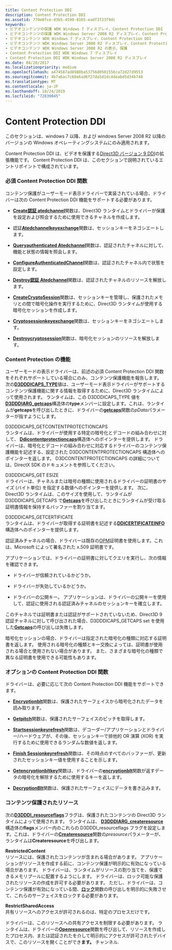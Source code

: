 ```yaml
---
title: Content Protection DDI
description: Content Protection DDI
ms.assetid: 770e0fce-d3b5-4599-8165-eadf3f23f9dc
keywords:
- ビデオコンテンツの保護 WDK Windows 7 ディスプレイ、Content Protection DDI
- ビデオコンテンツの保護 WDK Windows Server 2008 R2 ディスプレイ、Content Protection DDI
- ビデオコンテンツ WDK Windows 7 ディスプレイ、Content Protection DDI
- ビデオコンテンツ WDK Windows Server 2008 R2 ディスプレイ、Content Protection DDI
- ビデオコンテンツ WDK Windows Server 2008 R2 の表示、保護
- Content Protection DDI WDK Windows 7 ディスプレイ
- Content Protection DDI WDK Windows Server 2008 R2 ディスプレイ
ms.date: 04/20/2017
ms.localizationpriority: medium
ms.openlocfilehash: a474587ad8988ba53756d0501556ca72d27d9553
ms.sourcegitcommit: 4b7a6ac7c68e6ad6f27da5d1dc4deabd5d34b748
ms.translationtype: MT
ms.contentlocale: ja-JP
ms.lasthandoff: 10/24/2019
ms.locfileid: "72839045"
---
```

# <a name="content-protection-ddi"></a>Content Protection DDI


このセクションは、windows 7 以降、および windows Server 2008 R2 以降のバージョンの Windows オペレーティングシステムにのみ適用されます。

Content Protection DDI は、ビデオを保護する[Direct3D バージョン 9 DDI](https://docs.microsoft.com/windows-hardware/drivers/ddi/d3dumddi/index)の拡張機能です。 Content Protection DDI は、このセクションで説明されているエントリポイントで構成されています。

### <a name="span-idrequired_content_protection_ddi_functionsspanspan-idrequired_content_protection_ddi_functionsspanrequired-content-protection-ddi-functions"></a><span id="required_content_protection_ddi_functions"></span><span id="REQUIRED_CONTENT_PROTECTION_DDI_FUNCTIONS"></span>必須 Content Protection DDI 関数

コンテンツ保護がユーザーモード表示ドライバーで実装されている場合、ドライバーは次の Content Protection DDI 機能をサポートする必要があります。

-   [**Create認証 atedchannel**](https://docs.microsoft.com/windows-hardware/drivers/ddi/d3dumddi/nc-d3dumddi-pfnd3dddi_createauthenticatedchannel)関数は、Direct3D ランタイムとドライバーが保護を設定および照会するために使用できるチャネルを作成します。

-   認証[**Atedchannelkeyexchange**](https://docs.microsoft.com/windows-hardware/drivers/ddi/d3dumddi/nc-d3dumddi-pfnd3dddi_authenticatedchannelkeyexchange)関数は、セッションキーをネゴシエートします。

-   [**Queryauthenticated Atedchannel**](https://docs.microsoft.com/windows-hardware/drivers/ddi/d3dumddi/nc-d3dumddi-pfnd3dddi_queryauthenticatedchannel)関数は、認証されたチャネルに対して、機能と状態の情報を照会します。

-   [**ConfigureAuthenticatedChannel**](https://docs.microsoft.com/windows-hardware/drivers/ddi/d3dumddi/nc-d3dumddi-pfnd3dddi_configureauthenicatedchannel)関数は、認証されたチャネル内で状態を設定します。

-   [**Destroy認証 Atedchannel**](https://docs.microsoft.com/windows-hardware/drivers/ddi/d3dumddi/nc-d3dumddi-pfnd3dddi_destroyauthenticatedchannel)関数は、認証されたチャネルのリソースを解放します。

-   [**CreateCryptoSession**](https://docs.microsoft.com/windows-hardware/drivers/ddi/d3dumddi/nc-d3dumddi-pfnd3dddi_createcryptosession)関数は、セッションキーを管理し、保護されたメモリとの間で暗号化操作を実行するために、Direct3D ランタイムが使用する暗号化セッションを作成します。

-   [**Cryptosessionkeyexchange**](https://docs.microsoft.com/windows-hardware/drivers/ddi/d3dumddi/nc-d3dumddi-pfnd3dddi_cryptosessionkeyexchange)関数は、セッションキーをネゴシエートします。

-   [**Destroycryptosession**](https://docs.microsoft.com/windows-hardware/drivers/ddi/d3dumddi/nc-d3dumddi-pfnd3dddi_destroycryptosession)関数は、暗号化セッションのリソースを解放します。

### <a name="span-idcontent_protection_capabilitiesspanspan-idcontent_protection_capabilitiesspancontent-protection-capabilities"></a><span id="content_protection_capabilities"></span><span id="CONTENT_PROTECTION_CAPABILITIES"></span>Content Protection の機能

ユーザーモードの表示ドライバーは、前述の必須 Content Protection DDI 関数をそれぞれサポートしている場合にのみ、コンテンツ保護機能を報告します。 次の[**D3DDDICAPS\_TYPE**](https://docs.microsoft.com/windows-hardware/drivers/ddi/d3dumddi/ne-d3dumddi-_d3dddicaps_type)値は、ユーザーモード表示ドライバーがサポートするコンテンツ保護機能に関する情報を取得するために、Direct3D ランタイムによって使用されます。 ランタイムは、この D3DDDICAPS\_TYPE 値を[**D3DDDIARG\_getcaps**](https://docs.microsoft.com/windows-hardware/drivers/ddi/d3dumddi/ns-d3dumddi-_d3dddiarg_getcaps)構造体の**type**メンバーに設定します。これは、ランタイムが**getcaps**を呼び出したときに、ドライバーの[**getcaps**](https://docs.microsoft.com/windows-hardware/drivers/ddi/d3dumddi/nc-d3dumddi-pfnd3dddi_getcaps)関数の*pData*パラメーターが指すようにします。

<span id="D3DDDICAPS_GETCONTENTPROTECTIONCAPS"></span><span id="d3dddicaps_getcontentprotectioncaps"></span>D3DDDICAPS\_GETCONTENTPROTECTIONCAPS  
ランタイムは、ドライバーが使用する特定の暗号化とデコードの組み合わせに対して、 [**Ddicontentprotectioncaps**](https://docs.microsoft.com/windows-hardware/drivers/ddi/d3dumddi/ns-d3dumddi-_ddicontentprotectioncaps)構造体へのポインターを提供します。 ドライバーは、暗号化とデコードの組み合わせに対応するドライバーのコンテンツ保護機能を記述する、設定された D3DCONTENTPROTECTIONCAPS 構造体へのポインターを返します。 D3DCONTENTPROTECTIONCAPS の詳細については、DirectX SDK のドキュメントを参照してください。

<span id="D3DDDICAPS_GETCERTIFICATESIZE"></span><span id="d3dddicaps_getcertificatesize"></span>D3DDDICAPS\_GET ESIZE  
ドライバーは、チャネルまたは暗号の種類に使用されるドライバーの証明書のサイズ (バイト単位) を指定する数値へのポインターを提供します。 次に、Direct3D ランタイムは、このサイズを使用して、ランタイムが D3DDDICAPS\_GETCAPS で[**Getcaps**](https://docs.microsoft.com/windows-hardware/drivers/ddi/d3dumddi/nc-d3dumddi-pfnd3dddi_getcaps)を呼び出したときにランタイムが受け取る証明書情報を保持するバッファーを割り当てます。

<span id="D3DDDICAPS_GETCERTIFICATE"></span><span id="d3dddicaps_getcertificate"></span>D3DDDICAPS\_GETCERTIFICATE  
ランタイムは、ドライバーが取得する証明書を記述する[**DDICERTIFICATEINFO**](https://docs.microsoft.com/windows-hardware/drivers/ddi/d3dumddi/ns-d3dumddi-_ddicertificateinfo)構造体へのポインターを提供します。

認証済みチャネルの場合、ドライバーは既存の[OPM](opm-features.md)証明書を使用します。これは、Microsoft によって署名された x.509 証明書です。

アプリケーションでは、ドライバーの証明書に対してクエリを実行し、次の情報を確認できます。

-   ドライバーが信頼されているかどうか。

-   ドライバーが失効しているかどうか。

-   ドライバーの公開キー。 アプリケーションは、ドライバーの公開キーを使用して、認証に使用される認証済みチャネルのセッションキーを確立します。

このチャネルでは証明書または認証がサポートされていないため、Direct3D 9 認証チャネルに対して呼び出された場合、D3DDDICAPS\_GETCAPS set を使用した[**Getcaps**](https://docs.microsoft.com/windows-hardware/drivers/ddi/d3dumddi/nc-d3dumddi-pfnd3dddi_getcaps)の呼び出しは失敗します。

暗号化セッションの場合、ドライバーは指定された暗号化の種類に対応する証明書を返します。 使用される暗号化の種類とキー交換によっては、証明書が使用される場合と使用されない場合があります。 また、さまざまな暗号化の種類で異なる証明書を使用できる可能性もあります。

### <a name="span-idoptional_content_protection_ddi_functionsspanspan-idoptional_content_protection_ddi_functionsspanoptional-content-protection-ddi-functions"></a><span id="optional_content_protection_ddi_functions"></span><span id="OPTIONAL_CONTENT_PROTECTION_DDI_FUNCTIONS"></span>オプションの Content Protection DDI 関数

ドライバーは、必要に応じて次の Content Protection DDI 機能をサポートできます。

-   [**Encryptionblt**](https://docs.microsoft.com/windows-hardware/drivers/ddi/d3dumddi/nc-d3dumddi-pfnd3dddi_encryptionblt)関数は、保護されたサーフェイスから暗号化されたデータを読み取ります。

-   [**Getpitch**](https://docs.microsoft.com/windows-hardware/drivers/ddi/d3dumddi/nc-d3dumddi-pfnd3dddi_getpitch)関数は、保護されたサーフェイスのピッチを取得します。

-   [**Startsessionkeyrefresh**](https://docs.microsoft.com/windows-hardware/drivers/ddi/d3dumddi/nc-d3dumddi-pfnd3dddi_startsessionkeyrefresh)関数は、デコーダー/アプリケーションとドライバー/ハードウェアが、その後、セッションキーで排他的 OR 演算 (XOR) を実行するために使用できるランダムな数値を返します。

-   [**Finish Sessionkeyrefresh**](https://docs.microsoft.com/windows-hardware/drivers/ddi/d3dumddi/nc-d3dumddi-pfnd3dddi_finishsessionkeyrefresh)関数は、その時点のすべてのバッファーが、更新されたセッションキー値を使用することを示します。

-   [**Getencryptionbltkey**](https://docs.microsoft.com/windows-hardware/drivers/ddi/d3dumddi/nc-d3dumddi-pfnd3dddi_getencryptionbltkey)関数は、ドライバーの[**encryptionblt**](https://docs.microsoft.com/windows-hardware/drivers/ddi/d3dumddi/nc-d3dumddi-pfnd3dddi_encryptionblt)関数が返すデータの暗号化を解除するために使用するキーを返します。

-   [**DecryptionBlt**](https://docs.microsoft.com/windows-hardware/drivers/ddi/d3dumddi/nc-d3dumddi-pfnd3dddi_decryptionblt)関数は、保護されたサーフェイスにデータを書き込みます。

### <a name="span-idcontent_protected_resourcesspanspan-idcontent_protected_resourcesspan-content-protected-resources"></a><span id="content_protected_resources"></span><span id="CONTENT_PROTECTED_RESOURCES"></span>コンテンツ保護されたリソース

次の[**D3DDDI\_resourceflags**](https://docs.microsoft.com/windows-hardware/drivers/ddi/d3dukmdt/ns-d3dukmdt-_d3dddi_resourceflags)フラグは、保護されたコンテンツの Direct3D ランタイムによって使用されます。 ランタイムは、 [**D3DDDIARG\_createresource**](https://docs.microsoft.com/windows-hardware/drivers/ddi/d3dukmdt/ns-d3dukmdt-_d3dddiarg_createresource)構造体の**flags**メンバー内のこれらの D3DDDI\_resourceflags フラグを設定します。これは、ドライバーの[**Createresource**](https://docs.microsoft.com/windows-hardware/drivers/ddi/d3dumddi/nc-d3dumddi-pfnd3dddi_createresource)関数の*presource*パラメーターが、ランタイムは**Createresource**を呼び出します。

<span id="RestrictedContent"></span><span id="restrictedcontent"></span><span id="RESTRICTEDCONTENT"></span>**RestrictedContent**  
リソースには、保護されたコンテンツが含まれる場合があります。 アプリケーションがリソースを作成する前に、コンテンツ保護が明示的に有効になっている場合があります。 ドライバーは、ランタイムがリソースの割り当てを、保護できるメモリプールに配置するようにします。 ドライバーは、ロック可能な保護されたリソースの作成を許可する必要があります。 ただし、ドライバーは、コンテンツ保護が有効になっている間、[**ロック**](https://docs.microsoft.com/windows-hardware/drivers/ddi/d3dumddi/nc-d3dumddi-pfnd3dddi_lock)関数の呼び出しを明示的に失敗させて、これらのサーフェイスをロックする必要があります。

<span id="RestrictSharedAccess"></span><span id="restrictsharedaccess"></span><span id="RESTRICTSHAREDACCESS"></span>**RestrictSharedAccess**  
共有リソースへのアクセスが許可されるのは、特定のプロセスだけです。

ドライバーは、このリソースへの共有アクセスを制限する必要があります。 ランタイムは、ドライバーの[**Openresource**](https://docs.microsoft.com/windows-hardware/drivers/ddi/d3dumddi/nc-d3dumddi-pfnd3dddi_openresource)関数を呼び出して、リソースを作成したプロセス内、または認証されたを介して明示的にアクセスが許可されたデバイスで、このリソースを開くことができ**ます。** チャンネル.

 

 





